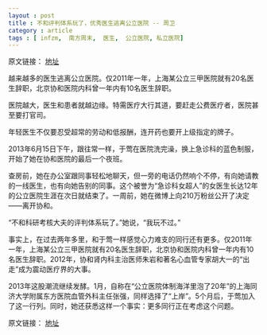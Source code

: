 ```yaml
---
layout : post
title : 不和评判体系玩了，优秀医生逃离公立医院 -- 周卫
category : article
tags : [ infzm,  南方周末,  医生,  公立医院, 私立医院]
---
```


原文链接： [地址](http://www.infzm.com/content/91561)

越来越多的医生逃离公立医院。仅2011年一年，上海某公立三甲医院就有20名医生辞职，北京协和医院内科曾一年内有10名医生辞职。

医院越大，医生和患者就越边缘。特需医疗大行其道，要赶走公费医疗者，医院甚至要打官司。

年轻医生不仅要忍受超常的劳动和低报酬，连开药也要开上级指定的牌子。

2013年6月15日下午，跟往常一样，于莺在医院洗完澡，换上急诊科的蓝色制服，开始了她在协和医院的最后一个夜班。

查房前，她在办公室跟同事轻松地聊天，但一旁的电话仍然响个不停，有向她请教的一线医生，也有向她告别的同事。这个被誉为“急诊科女超人”的女医生长达12年的公立医院生涯在次日就结束了。一周前，她在微博上向210万粉丝公开了决定——离开协和。

“不和科研考核大夫的评判体系玩了。”她说，“我玩不过。”

事实上，在过去两年多里，和于莺一样感觉心力难支的同行还有更多。仅2011年一年，上海某公立三甲医院就有20名医生辞职，北京协和医院内科曾一年内有10名医生辞职。2012年，协和肾内科主治医师朱岩和著名心血管专家胡大一的“出走”成为震动医疗界的大事。

2013年这股潮流继续发酵。1月，自称在“公立医院体制海洋里泡了20年”的上海同济大学附属东方医院血管外科主任张强，同样选择了“上岸”。5个月后，于莺加入了这一行列。同时，她还获悉这样一个事实：更多同行正在考虑这个问题。

原文链接： [地址](http://www.infzm.com/content/91561)
